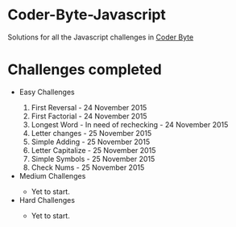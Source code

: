 # Coder-Byte-Javascript
Solutions for all the Javascript challenges in <a href="http://www.coderbyte.com/">Coder Byte</a>

# Challenges completed
<ul> 
  <li> Easy Challenges </li>
    <ol> 
      <li> First Reversal - 24 November 2015</li>
      <li> First Factorial - 24 November 2015</li>
      <li> Longest Word - In need of rechecking - 24 November 2015</li>
      <li> Letter changes - 25 November 2015</li>
      <li> Simple Adding - 25 November 2015</li>
      <li> Letter Capitalize - 25 November 2015</li>
      <li> Simple Symbols - 25 November 2015</li>
      <li> Check Nums - 25 November 2015</li>
    </ol>
  <li> Medium Challenges</li>
    <ul>
      <li>Yet to start.</li>
    </ul>
  <li> Hard Challenges</li>
    <ul>
      <li>Yet to start.</li>
    </ul>
</ul>
